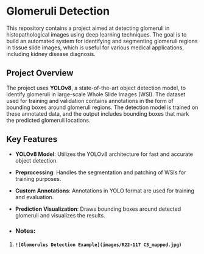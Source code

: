 # Glomeruli Detection

This repository contains a project aimed at detecting glomeruli in histopathological images using deep learning techniques. The goal is to build an automated system for identifying and segmenting glomeruli regions in tissue slide images, which is useful for various medical applications, including kidney disease diagnosis.

## Project Overview

The project uses **YOLOv8**, a state-of-the-art object detection model, to identify glomeruli in large-scale Whole Slide Images (WSI). The dataset used for training and validation contains annotations in the form of bounding boxes around glomeruli regions. The detection model is trained on these annotated data, and the output includes bounding boxes that mark the predicted glomeruli locations.

## Key Features
- **YOLOv8 Model**: Utilizes the YOLOv8 architecture for fast and accurate object detection.
- **Preprocessing**: Handles the segmentation and patching of WSIs for training purposes.
- **Custom Annotations**: Annotations in YOLO format are used for training and evaluation.
- **Prediction Visualization**: Draws bounding boxes around detected glomeruli and visualizes the results.

- ### Notes:
1. **`![Glomerulus Detection Example](images/R22-117 C3_mapped.jpg)`**

